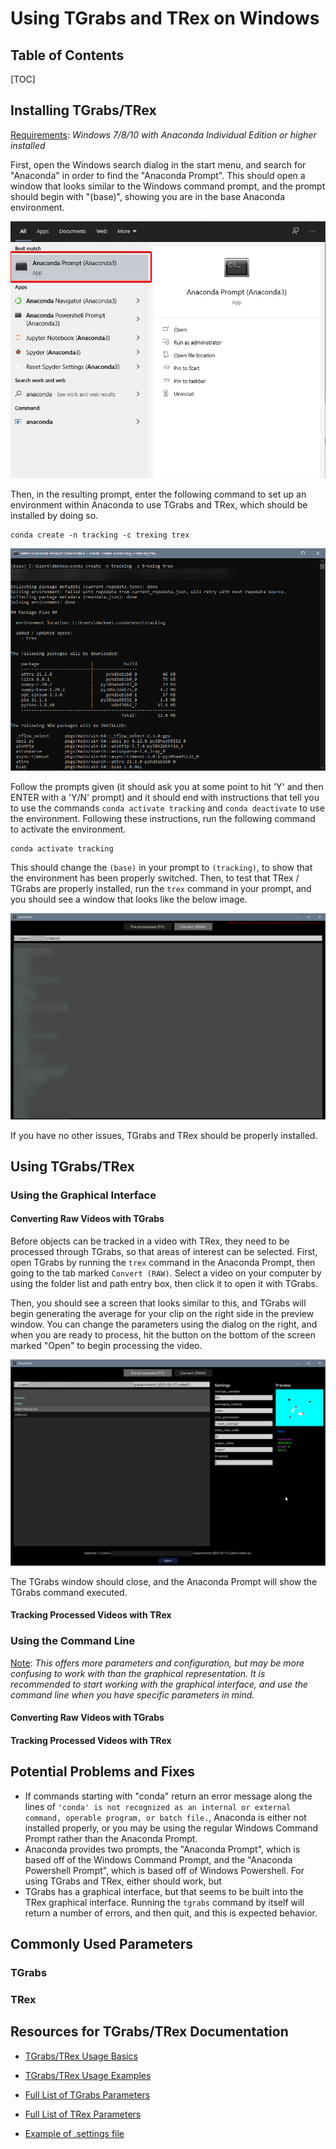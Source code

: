 # Using TGrabs and TRex on Windows

## Table of Contents

[TOC]

## Installing TGrabs/TRex

<u>Requirements</u>: *Windows 7/8/10 with Anaconda Individual Edition or higher installed*

First, open the Windows search dialog in the start menu, and search for "Anaconda" in order to find the "Anaconda Prompt". This should open a window that looks similar to the Windows command prompt, and the prompt should begin with "(base)", showing you are in the base Anaconda environment.

<img src="../images/anaconda-prompt-search.png" alt="Image showing Windows search for Anaconda Prompt" style="zoom:80%;" />

Then, in the resulting prompt, enter the following command to set up an environment within Anaconda to use TGrabs and TRex, which should be installed by doing so.

```
conda create -n tracking -c trexing trex
```

<img src="../images/conda-create-tracking-env.png" alt="Image showing output for above command" style="zoom:80%;" />

Follow the prompts given (it should ask you at some point to hit 'Y' and then ENTER with a 'Y/N' prompt) and it should end with instructions that tell you to use the commands `conda activate tracking` and `conda deactivate` to use the environment. Following these instructions, run the following command to activate the environment.

```
conda activate tracking
```

This should change the `(base)` in your prompt to `(tracking)`, to show that the environment has been properly switched. Then, to test that TRex / TGrabs are properly installed, run the `trex` command in your prompt, and you should see a window that looks like the below image.

<img src="../images/trex-starting-screen.png" alt="Image of TRex starting screen" style="zoom:80%;" />

If you have no other issues, TGrabs and TRex should be properly installed.

## Using TGrabs/TRex

### Using the Graphical Interface

#### Converting Raw Videos with TGrabs

Before objects can be tracked in a video with TRex, they need to be processed through TGrabs, so that areas of interest can be selected. First, open TGrabs by running the `trex` command in the Anaconda Prompt, then going to the tab marked `Convert (RAW)`. Select a video on your computer by using the folder list and path entry box, then click it to open it with TGrabs.

Then, you should see a screen that looks similar to this, and TGrabs will begin generating the average for your clip on the right side in the preview window. You can change the parameters using the dialog on the right, and when you are ready to process, hit the button on the bottom of the screen marked "Open" to begin processing the video. 

<img src="../images/tgrabs-screen.png" alt="Image of TGrabs screen, with video clip selected" style="zoom:80%;" />

The TGrabs window should close, and the Anaconda Prompt will show the TGrabs command executed. 

#### Tracking Processed Videos with TRex



### Using the Command Line

<u>Note</u>: *This offers more parameters and configuration, but may be more confusing to work with than the graphical representation. It is recommended to start working with the graphical interface, and use the command line when you have specific parameters in mind.*

#### Converting Raw Videos with TGrabs



#### Tracking Processed Videos with TRex



## Potential Problems and Fixes

- If commands starting with "conda" return an error message along the lines of `'conda' is not recognized as an internal or external command, operable program, or batch file.`, Anaconda is either not installed properly, or you may be using the regular Windows Command Prompt rather than the Anaconda Prompt.
- Anaconda provides two prompts, the "Anaconda Prompt", which is based off of the Windows Command Prompt, and the "Anaconda Powershell Prompt", which is based off of Windows Powershell. For using TGrabs and TRex, either should work, but 
- TGrabs has a graphical interface, but that seems to be built into the TRex graphical interface. Running the `tgrabs` command by itself will return a number of errors, and then quit, and this is expected behavior.

## Commonly Used Parameters

### TGrabs



### TRex



## Resources for TGrabs/TRex Documentation

- [TGrabs/TRex Usage Basics](https://trex.run/docs/run.html)
- [TGrabs/TRex Usage Examples](https://trex.run/docs/examples.html)
- [Full List of TGrabs Parameters](https://trex.run/docs/parameters_tgrabs.html)

- [Full List of TRex Parameters](https://trex.run/docs/parameters_trex.html)
- [Example of .settings file](https://github.com/mooch443/trex/blob/master/Application/conversion.settings)

